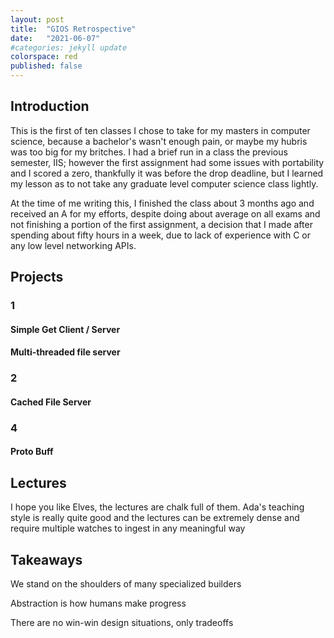 ```yaml
---
layout: post
title:  "GIOS Retrospective"
date:   "2021-06-07" 
#categories: jekyll update
colorspace: red
published: false
---
```


## Introduction

This is the first of ten classes I chose to take for my masters in computer science, because a bachelor's wasn't enough pain, or maybe my hubris was too big for my britches.
I had a brief run in a class the previous semester, IIS; however the first assignment had some issues with portability and I scored a zero, thankfully it was before the drop deadline, but I learned my lesson as to not take any graduate level computer science class lightly.

At the time of me writing this, I finished the class about 3 months ago and received an A for my efforts, despite doing about average on all exams and not finishing a portion of the first assignment, a decision that I made after spending about fifty hours in a week, due to lack of experience with C or any low level networking APIs. 

## Projects

### 1
#### Simple Get Client / Server
#### Multi-threaded file server
### 2
#### Cached File Server
### 4
#### Proto Buff


## Lectures

I hope you like Elves, the lectures are chalk full of them.
Ada's teaching style is really quite good and the lectures can be extremely dense and require multiple watches to ingest in any meaningful way


## Takeaways

We stand on the shoulders of many specialized builders

Abstraction is how humans make progress

There are no win-win design situations, only tradeoffs